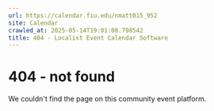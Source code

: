```yaml
---
url: https://calendar.fiu.edu/nmatt015_952
site: Calendar
crawled_at: 2025-05-14T19:01:08.798542
title: 404 - Localist Event Calendar Software
---
```


# 404 - not found
We couldn't find the page on this community event platform.
